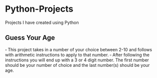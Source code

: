 # Python-Projects
Projects I have created using Python

## Guess Your Age
:white_small_square: This project takes in a number of your choice between 2-10 and follows with arithmetic instructions to apply to that number.
:white_small_square: After following the instructions you will end up with a 3 or 4 digit number. The first number should be your number of choice and the last number(s) should be your age. 
